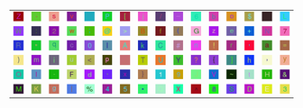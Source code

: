 <table>
<tr>
<td><img src="5A.gif"></td>
<td><img src="2E.gif"></td>
<td><img src="73.gif"></td>
<td><img src="76.gif"></td>
<td><img src="gr2.gif"></td>
<td><img src="50.gif"></td>
<td><img src="5B.gif"></td>
<td><img src="6A.gif"></td>
<td><img src="2F.gif"></td>
<td><img src="5F.gif"></td>
<td><img src="36.gif"></td>
<td><img src="62.gif"></td>
<td><img src="6F.gif"></td>
<td><img src="24.gif"></td>
<td><img src="gr3.gif"></td>
<td><img src="4C.gif"></td>
</tr>
<tr>
<td><img src="57.gif"></td>
<td><img src="3A.gif"></td>
<td><img src="32.gif"></td>
<td><img src="77.gif"></td>
<td><img src="3B.gif"></td>
<td><img src="40.gif"></td>
<td><img src="3E.gif"></td>
<td><img src="42.gif"></td>
<td><img src="66.gif"></td>
<td><img src="28.gif"></td>
<td><img src="47.gif"></td>
<td><img src="7A.gif"></td>
<td><img src="65.gif"></td>
<td><img src="2B.gif"></td>
<td><img src="4E.gif"></td>
<td><img src="37.gif"></td>
</tr>
<tr>
<td><img src="52.gif"></td>
<td><img src="22.gif"></td>
<td><img src="71.gif"></td>
<td><img src="63.gif"></td>
<td><img src="30.gif"></td>
<td><img src="49.gif"></td>
<td><img src="41.gif"></td>
<td><img src="6B.gif"></td>
<td><img src="43.gif"></td>
<td><img src="23.gif"></td>
<td><img src="6E.gif"></td>
<td><img src="21.gif"></td>
<td><img src="72.gif"></td>
<td><img src="27.gif"></td>
<td><img src="61.gif"></td>
<td><img src="3D.gif"></td>
</tr>
<tr>
<td><img src="29.gif"></td>
<td><img src="6D.gif"></td>
<td><img src="69.gif"></td>
<td><img src="75.gif"></td>
<td><img src="3C.gif"></td>
<td><img src="70.gif"></td>
<td><img src="gr1.gif"></td>
<td><img src="54.gif"></td>
<td><img src="55.gif"></td>
<td><img src="59.gif"></td>
<td><img src="3F.gif"></td>
<td><img src="7B.gif"></td>
<td><img src="5D.gif"></td>
<td><img src="68.gif"></td>
<td><img src="2C.gif"></td>
<td><img src="79.gif"></td>
</tr>
<tr>
<td><img src="4F.gif"></td>
<td><img src="6C.gif"></td>
<td><img src="2D.gif"></td>
<td><img src="46.gif"></td>
<td><img src="64.gif"></td>
<td><img src="60.gif"></td>
<td><img src="78.gif"></td>
<td><img src="7D.gif"></td>
<td><img src="31.gif"></td>
<td><img src="39.gif"></td>
<td><img src="4A.gif"></td>
<td><img src="56.gif"></td>
<td><img src="7E.gif"></td>
<td><img src="74.gif"></td>
<td><img src="48.gif"></td>
<td><img src="26.gif"></td>
</tr>
<tr>
<td><img src="4D.gif"></td>
<td><img src="4B.gif"></td>
<td><img src="67.gif"></td>
<td><img src="7C.gif"></td>
<td><img src="25.gif"></td>
<td><img src="34.gif"></td>
<td><img src="35.gif"></td>
<td><img src="2A.gif"></td>
<td><img src="51.gif"></td>
<td><img src="58.gif"></td>
<td><img src="5E.gif"></td>
<td><img src="38.gif"></td>
<td><img src="53.gif"></td>
<td><img src="44.gif"></td>
<td><img src="45.gif"></td>
<td><img src="33.gif"></td>
</tr>
</table>
